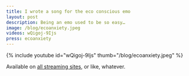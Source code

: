 ```yaml
---
title: I wrote a song for the eco conscious emo
layout: post
description: Being an emo used to be so easy…
image: /blog/ecoanxiety.jpeg
videos: wQigoj-9Ijs 
press: ecoanxiety
---
```


{% include youtube id="wQigoj-9Ijs" thumb="/blog/ecoanxiety.jpeg" %}

Available on [all streaming sites](https://distrokid.com/hyperfollow/olifrost/eco-anxiety-emo-animosity), or like, whatever.